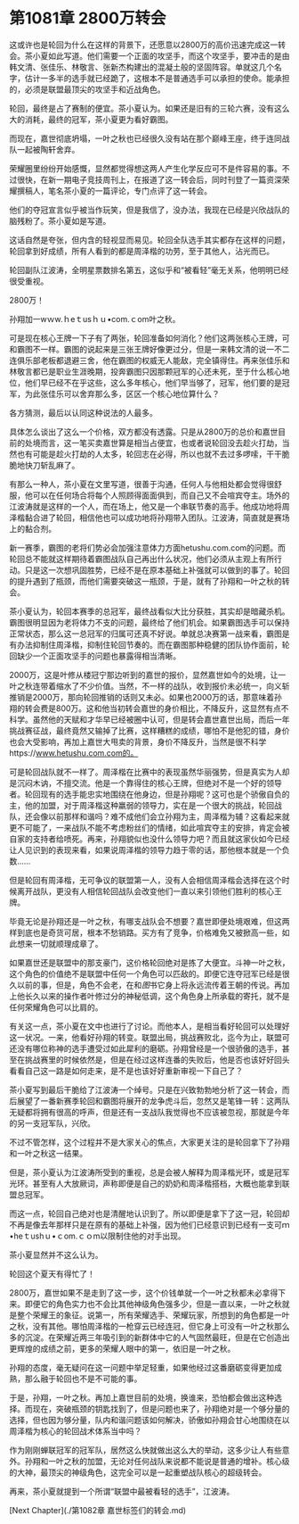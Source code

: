 # 第1081章 2800万转会

这或许也是轮回为什么在这样的背景下，还愿意以2800万的高价迅速完成这一转会。茶小夏如此写道。他们需要一个正面的攻坚手，而这个攻坚手，要冲击的是由韩文清、张佳乐、林敬言、张新杰构建出的混凝土般的坚固阵容。单就这几个名字，估计一多半的选手就已经跪了，这根本不是普通选手可以承担的使命。能承担的，必须是联盟最顶尖的攻坚手和近战角色。

轮回，最终是占了赛制的便宜。茶小夏认为。如果还是旧有的三轮六赛，没有这么大的消耗，最终的冠军，茶小夏更为看好霸图。

而现在，嘉世彻底坍塌，一叶之秋也已经很久没有站在那个巅峰王座，终于连同战队一起被陶轩舍弃。

荣耀圈里纷纷开始感慨，显然都觉得想这两人产生化学反应可不是件容易的事。不过很快，在新一期电子竞技周刊上，在报道了这一转会后，同时刊登了一篇资深荣耀撰稿人，笔名茶小夏的一篇评论，专门点评了这一转会。

他们的夺冠宣言似乎被当作玩笑，但是我信了，没办法，我现在已经是兴欣战队的脑残粉了。茶小夏如是写道。

这话自然是夸张，但内含的轻视显而易见。轮回全队选手其实都存在这样的问题，轮回拿到好成绩，所有人看到的都是周泽楷的功劳，至于其他人，沾光而已。

轮回副队江波涛，全明星票数排名第五，这似乎和“被看轻”毫无关系，他明明已经很受重视。

2800万！

孙翔加一wｗw.ｈeｔusｈｕ•com.ｃom叶之秋。

可是现在核心王牌一下子有了两张，轮回准备如何消化？他们这两张核心王牌，可和霸图不一样。霸图的说起来是三张王牌好像更过分，但是一来韩文清的说一不二连俱乐部老板都退避三舍，他在霸图的权威无人能敌，完全镇得住。再来张佳乐和林敬言都已是职业生涯晚期，投奔霸图只因那颗冠军的心还未死，至于什么核心地位，他们早已经不在乎这些，这么多年核心，他们早当够了，冠军，他们要的是冠军，为此张佳乐可以舍弃那么多，区区一个核心地位算什么？

各方猜测，最后以认同这种说法的人最多。

具体怎么谈出了这么一个价格，双方都没有透露。只是从2800万的总价和嘉世目前的处境而言，这一笔买卖嘉世算是相当占便宜，也或者说轮回没去趁火打劫，当然也有可能是趁火打劫的人太多，轮回志在必得，所以也就不去过多啰嗦，干干脆脆地快刀斩乱麻了。

有那么一种人，茶小夏在文里写道，很善于沟通，任何人与他相处都会觉得很舒服，他可以在任何场合将每个人照顾得面面俱到，而自己又不会喧宾夺主。场外的江波涛就是这样的一个人，而在场上，他又是一个串联节奏的高手。他成功地将周泽楷黏合进了轮回，相信他也可以成功地将孙翔带入团队。江波涛，简直就是赛场上的黏合剂。

新一赛季，霸图的老将们势必会加强注意体力方面hetushu.com.com的问题。而轮回总不能就这样期待着霸图战队自己再出什么状况，他们必须从主观上有所行动。只是这一次想巩固胜势，已经不是在原本基础上补强就可以做到的事了。轮回的提升遇到了瓶颈，而他们需要突破这一瓶颈，于是，就有了孙翔和一叶之秋的转会。

茶小夏认为，轮回本赛季的总冠军，最终战看似大比分获胜，其实却是暗藏杀机。霸图很明显因为老将体力不支的问题，最终给了他们机会。如果霸图选手可以保持正常状态，那么这一总冠军的归属可还真不好说。单就总决赛第一战来看，霸图是有办法抑制住周泽楷，抑制住轮回节奏的。而在霸图那种稳健的团队协作面前，轮回缺少一个正面攻坚手的问题也暴露得相当清晰。

2000万，这是叶修从楼冠宁那边听到的嘉世的报价，显然嘉世如今的处境，让一叶之秋连带着缩水了不少价值。当然，不一样的战队，收到报价未必统一，向义斩推销是2000万，那向轮回推销的话则又未必。如果也2000万的话，那意味着孙翔的转会费是800万。这和他当初转会嘉世的身价相比，不降反升，这显然有点不科学。虽然他的天赋和才华早已经被圈中认可，但是转会嘉世嘉世出局，而后一年挑战赛征战，最终竟然又输掉了比赛，这样糟糕的成绩，哪怕不是他犯的错，身价也会大受影响，再加上嘉世大甩卖的背景，身价不降反升，当然是很不科学https://www.hetushu.com.com的。

可是轮回战队就不一样了。周泽楷在比赛中的表现虽然华丽强势，但是真实为人却是沉闷木讷，不擅交流。他是一个靠得住的核心王牌，但绝对不是一个好的领导者。轮回现有的选手能忠实地围绕在他身边，但是孙翔呢？这可也是个骄傲自负的主，他的加盟，对于周泽楷这种羸弱的领导力，实在是一个很大的挑战，轮回战队，还会像以前那样和谐吗？难不成他们会立孙翔为主，周泽楷为辅？这看起来就更不可能了，一来战队不能不考虑粉丝们的情绪，如此喧宾夺主的安排，肯定会被自家的支持者给喷死。再来，孙翔貌似也没什么领导力吧？而且就这家伙如今已经让人见识到的表现来看，如果说周泽楷的领导力趋于零的话，那他根本就是一个负数……

但是轮回有周泽楷，无可争议的联盟第一人，没有人会相信周泽楷会选择在这个时候离开战队，更没有人相信轮回战队会改变他们一直以来引领他们胜利的核心王牌。

毕竟无论是孙翔还是一叶之秋，有哪支战队会不想要？嘉世即便处境艰难，但这两样到底也是奇货可居，根本不愁销路。买方有了竞争，价格难免又被掀高一些，如此想来一切就顺理成章了。

如果嘉世还是联盟中的那支豪门，这价格轮回绝对是拣了大便宜。斗神一叶之秋，这个角色的价值绝不是联盟中任何一个角色可以匹敌的。即便它连夺冠军已经是很久以前的事，但是，角色不会老，在和*图*书它身上将永远流传着王朝的传说。再加上他长久以来的操作者叶修过分的神秘低调，这个角色身上所承载的寄托，就不是任何荣耀角色可以比肩的。

有关这一点，茶小夏在文中也进行了讨论。而他本人，是相当看好轮回可以处理好这一状况。一来，他看好孙翔的转变。联盟出局，挑战赛败北，迄今为止，联盟可还没有哪位称神的选手遭受过如此犀利的磨砺。孙翔曾经是一个很骄傲的选手，甚至在挑战赛里的时候依然是，但是在经过这样连番的失败后，他是否也该好好回头看看自己这一路是如何走来，是不是也该好好重新审视一下自己了？

茶小夏写到最后干脆给了江波涛一个绰号。只是在兴致勃勃地分析了这一转会，而后展望了一番新赛季轮回和霸图将展开的龙争虎斗后，忽然又是笔锋一转：这两队无疑都将拥有很高的呼声，但是还有一支战队我觉得也不应该被忽视，那就是今年的另一支冠军队，兴欣。

不过不管怎样，这个过程并不是大家关心的焦点，大家更关注的是轮回拿下了孙翔和一叶之秋这一结果。

但是，茶小夏认为江波涛所受到的重视，总是会被人解释为周泽楷光环，或是冠军光环。甚至有人大放厥词，声称即便是自己的奶奶和周泽楷搭档，大概也能拿到联盟总冠军。

而这一点，轮回自己绝对也是清醒地认识到了。所以即便是拿下了这一冠，轮回却不再是像去年那样只是在原有的基础上补强，因为他们已经意识到已经有一支可ｍ•heｔushｕ•ｃom.ｃｏm以限制住他的对手出现。

茶小夏显然并不这么认为。

轮回这个夏天有得忙了！

2800万，嘉世如果不是走到了这一步，这个价钱单就一个一叶之秋都未必拿得下来。即便它的角色实力也不会比其他神级角色强多少，但是一直以来，一叶之秋就是整个荣耀王的象征。说第一，所有荣耀选手、荣耀玩家，所想到的角色都是一叶之秋，没有其他。哪怕周泽楷的一枪穿云已经连冠，但它身上可没有一叶之秋那么多的沉淀。在荣耀近两三年吸引到的新群体中它的人气固然最旺，但是在它创造出更辉煌的成绩之前，更多的荣耀人眼中的第一，依旧是一叶之秋。

孙翔的态度，毫无疑问在这一问题中举足轻重，如果他经过这番磨砺变得更加成熟，那么融于轮回也不是不可能的事。

于是，孙翔，一叶之秋。再加上嘉世目前的处境，换谁来，恐怕都会做出这种选择。而现在，突破瓶颈的钥匙找到了，但是问题也来了，孙翔绝对是一个够分量的选择，但也因为够分量，队内和谐问题该如何解决，骄傲如孙翔会甘心地围绕在以周泽楷为核心的轮回战术体系当中吗？

作为刚刚蝉联冠军的冠军队，居然这么快就做出这么大的举动，这多少让人有些意外。孙翔和一叶之秋的加盟，无论对任何战队来说都不能说是普通的增补。核心级的大神，最顶尖的神级角色，这完全可以是一起重塑战队核心的超级转会。

再来，茶小夏就提到一个所谓“联盟中最被看轻的选手”，江波涛。



[Next Chapter](./第1082章 嘉世标签们的转会.md)
